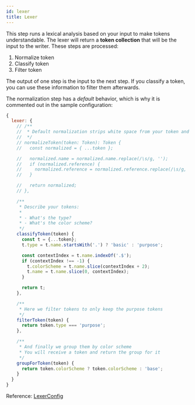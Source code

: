 ```yaml
---
id: lexer
title: Lexer
---
```


This step runs a lexical analysis based on your input to make tokens
understandable. The lexer will return a **token collection** that will be the
input to the writer. These steps are processed:

1. Normalize token
2. Classify token
3. Filter token

The output of one step is the input to the next step. If you classify a token,
you can use these information to filter them afterwards.

The normalization step has a _default_ behavior, which is why it is commented
out in the sample configuration:

```js
{
  lexer: {
    // /**
    //  * Default normalization strips white space from your token and reference name
    //  */
    // normalizeToken(token: Token): Token {
    //   const normalized = { ...token };

    //   normalized.name = normalized.name.replace(/\s/g, '');
    //   if (normalized.reference) {
    //     normalized.reference = normalized.reference.replace(/\s/g, '');
    //   }

    //   return normalized;
    // },

    /**
     * Describe your tokens:
     *
     * - What's the type?
     * - What's the color scheme?
     */
    classifyToken(token) {
      const t = {...token};
      t.type = t.name.startsWith('.') ? 'basic' : 'purpose';

      const contextIndex = t.name.indexOf('.$');
      if (contextIndex !== -1) {
        t.colorScheme = t.name.slice(contextIndex + 2);
        t.name = t.name.slice(0, contextIndex);
      }

      return t;
    },

    /**
     * Here we filter tokens to only keep the purpose tokens
     */
    filterToken(token) {
      return token.type === 'purpose';
    },

    /**
     * And finally we group them by color scheme
     * You will receive a token and return the group for it
     */
    groupForToken(token) {
      return token.colorScheme ? token.colorScheme : 'base';
    }
  }
}
```

Reference: [LexerConfig](api/theemo.lexerconfig)
